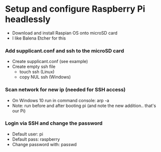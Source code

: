 # Setup and configure Raspberry Pi headlessly
* Download and install Raspian OS onto microSD card
* I like Balena Etcher for this

### Add supplicant.conf and ssh to the microSD card
* Create supplicant.conf (see example)
* Create empty ssh file 
  * touch ssh (Linux)
  * copy NUL ssh (Windows)


### Scan network for new ip (needed for SSH access)
* On Windows 10 run in command console: arp -a
* Note: run before and after booting pi (and note the new addition.. that's our Pi)


### Login via SSH and change the password
* Default user: pi
* Default pass: raspberry
* Change password with: passwd

